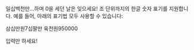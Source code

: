 
일십백천만...하며 0을 세던 날은 잊으세요! 조 단위까지의 한글 숫자 표기를 지원합니다. 예를 들어, 아래의 표기법 모두 사용할 수 있습니다:

삼십만원7십팔만 육천원950000

입력만 하세요!

